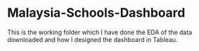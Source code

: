 # Malaysia-Schools-Dashboard
This is the working folder which I have done the EDA of the data downloaded and how I designed the dashboard in Tableau.
